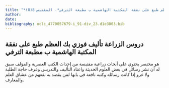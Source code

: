 ```yaml
---
title: "*مخطوطات ومطبوعات : دروس الزراعة تأليف فوزي بك العظم طبع على نفقة المكتبة الهاشمية ب مطبعة الترفي*. المقتبس 8(8)"
author: 
date: 
bibliography: oclc_4770057679-i_91-div_23.d1e3003.bib
---
```




##  دروس الزراعة   تأليف  فوزي  بك  العظم  طبع على نفقة  المكتبة الهاشمية   ب  مطبعة الترفي 


 هو مختصر يحتوي على أبحاث زراعية مقتبسة من إحداث الكتب العصرية والمؤلف سبق له أن نشر رسائل في بعض العلوم الحديثة واعتاد التأليف والتدريس وعرف حاجة الطلبة ولا غرو إذا كانت رسائله وكتبه نافعة في بابها لمن يقصد به نفعهم من عشاق العلم والمعارف. 
